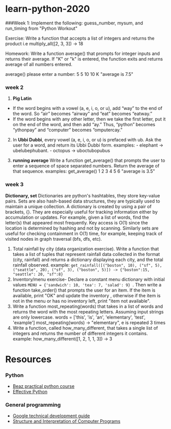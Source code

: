 # learn-python-2020

###Week 1:
Implement the following: guess_number, mysum, and run_timing from "Python Workout"

Exercise: Write a function that accepts a list of integers and returns the product
i.e multiply_all([2, 3, 3]) -> 18

Homework: Write a function average() that prompts for integer inputs and returns their average. If "K" or "k" is entered, the function exits and returns average of all numbers entered.

average()
please enter a number:
5
5
10
10
K
"average is 7.5"

### week 2

1. **Pig Latin**

- If the word begins with a vowel (a, e, i, o, or u), add “way” to the end of the
  word. So “air” becomes “airway” and “eat” becomes “eatway.”
- If the word begins with any other letter, then we take the first letter, put it on
  the end of the word, and then add “ay.” Thus, “python” becomes “ythonpay”
  and “computer” becomes “omputercay.”

2. In **Ubbi Dubbi**, every vowel (a, e, i, o, or u) is prefaced with ub.
   Ask the user for a word, and return its Ubbi Dubbi form.
   examples: - elephant -> ubelubephubant. - octopus -> uboctubopubus

3. **running average** Write a function get_average() that prompts the user to enter a sequence of space separated numbers. Return the average of that sequence.
   examples: get_average()
   1 2 3 4 5 6
   "average is 3.5"

### week 3

**Dictionary, set**
Dictionaries are python's hashtables, they store key-value pairs. Sets are also hash-based data structures, they are typically used to maintain a unique collection. A dictionary is created by using a pair of brackets, {}. They are especially useful for tracking information either by accumulation or updates. For example, given a list of words, find the letter(s) that appeared most frequently. Key access is O(1) since the location is determined by hashing and not by scanning. Similarly sets are useful for checking containment in O(1) time, for example, keeping track of visited nodes in graph traversal (bfs, dfs, etc).

1. Total rainfall by city (data organization exercise). Write a function that takes a list of tuples that represent rainfall data collected in the format (city, rainfall) and returns a dictionary displaying each city, and the total rainfall observed.
   example: `get_rainfall([("boston", 10), ("sf", 5), ("seattle", 20), ("sf", 3), ("boston", 5)]) -> {"boston":15, "seattle": 20, "sf":8}`
2. Inventory/menu exercise- Declare a constant menu dictionary with initial values `MENU = {'sandwich': 10, 'tea': 7, 'salad': 9} `. Then write a function take_order() that prompts the user for an item. If the item is available, print "OK" and update the inventory , otherwise if the item is not in the menu or has no inventory left, print "item not available".
3. Write a function most_repeating(words) that takes in a list of words and returns the word with the most repeating letters. Assuming input strings are only lowercase.
   words = ['this', 'is', 'an', 'elementary', 'test', 'example']
   most_repeating(words) -> "elementary", e is repeated 3 times
4. Write a function, called how_many_different, that
   takes a single list of integers and returns the number of different integers it contains. example: how_many_different([1, 2, 1, 1, 3]) -> 3

# Resources

### Python

- [Beaz practical python course](https://github.com/dabeaz-course/practical-python/blob/master/Notes/Contents.md)
- [Effective Python](https://books.google.com/books?id=bTUFCAAAQBAJ&newbks=1&newbks_redir=0&lpg=PP1&dq=effective%20python&pg=PP1#v=onepage&q=effective%20python&f=false)

### General programming

- [Google technical development guide](https://techdevguide.withgoogle.com/)
- [Structure and Interpretation of Computer Programs](https://mitpress.mit.edu/sites/default/files/sicp/full-text/book/book.html)
